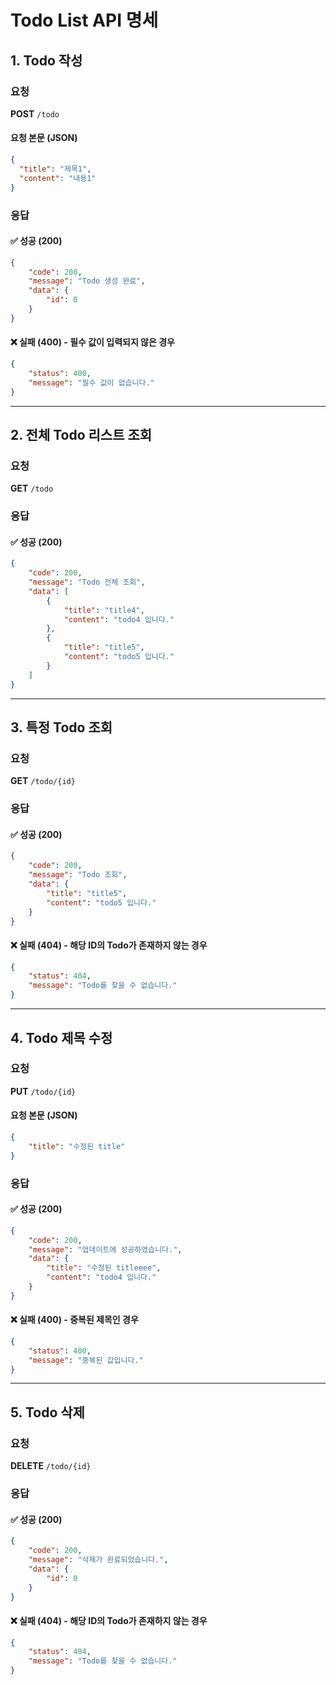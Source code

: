 # Todo List API 명세


##  1. Todo 작성

###  요청
**POST** `/todo`

####  요청 본문 (JSON)
```json
{
  "title": "제목1",
  "content": "내용1"
}
```

###  응답

#### ✅ 성공 (200)
```json
{
    "code": 200,
    "message": "Todo 생성 완료",
    "data": {
        "id": 0
    }
}
```

#### ❌ 실패 (400) - 필수 값이 입력되지 않은 경우
```json
{
    "status": 400,
    "message": "필수 값이 없습니다."
}
```

---

##  2. 전체 Todo 리스트 조회

###  요청
**GET** `/todo`

###  응답

#### ✅ 성공 (200)
```json
{
    "code": 200,
    "message": "Todo 전체 조회",
    "data": [
        {
            "title": "title4",
            "content": "todo4 입니다."
        },
        {
            "title": "title5",
            "content": "todo5 입니다."
        }
    ]
}
```

---

##  3. 특정 Todo 조회

###  요청
**GET** `/todo/{id}`

###  응답

#### ✅ 성공 (200)
```json
{
    "code": 200,
    "message": "Todo 조회",
    "data": {
        "title": "title5",
        "content": "todo5 입니다."
    }
}
```

#### ❌ 실패 (404) - 해당 ID의 Todo가 존재하지 않는 경우
```json
{
    "status": 404,
    "message": "Todo를 찾을 수 없습니다."
}
```

---

##  4. Todo 제목 수정

###  요청
**PUT** `/todo/{id}`

####  요청 본문 (JSON)
```json
{
    "title": "수정된 title"
}
```

###  응답

#### ✅ 성공 (200)
```json
{
    "code": 200,
    "message": "업데이트에 성공하였습니다.",
    "data": {
        "title": "수정된 titleeee",
        "content": "todo4 입니다."
    }
}
```

#### ❌ 실패 (400) - 중복된 제목인 경우
```json
{
    "status": 400,
    "message": "중복된 값입니다."
}
```

---

##  5. Todo 삭제

###  요청
**DELETE** `/todo/{id}`

###  응답

#### ✅ 성공 (200)
```json
{
    "code": 200,
    "message": "삭제가 완료되었습니다.",
    "data": {
        "id": 0
    }
}
```

#### ❌ 실패 (404) - 해당 ID의 Todo가 존재하지 않는 경우
```json
{
    "status": 404,
    "message": "Todo를 찾을 수 없습니다."
}
```
